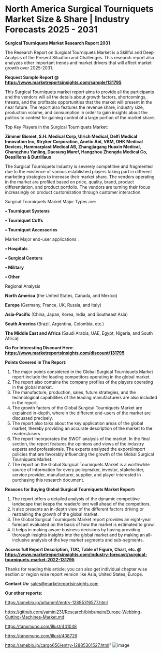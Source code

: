 # North America Surgical Tourniquets Market Size & Share | Industry Forecasts 2025 - 2031

<strong>Surgical Tourniquets Market Research Report 2031</strong>

The Research Report on Surgical Tourniquets Market is a Skillful and Deep Analysis of the Present Situation and Challenges. This research report also analyzes other important trends and market drivers that will affect market growth over 2025-2031.

<strong>Request Sample Report @ <a href=https://www.marketreportsinsights.com/sample/131795>https://www.marketreportsinsights.com/sample/131795</a></strong>

This Surgical Tourniquets market report aims to provide all the participants and the vendors will all the details about growth factors, shortcomings, threats, and the profitable opportunities that the market will present in the near future. The report also features the revenue share, industry size, production volume, and consumption in order to gain insights about the politics to contest for gaining control of a large portion of the market share.

Top Key Players in the Surgical Tourniquets Market:

<strong>Zimmer Biomet, S.H. Medical Corp, Ulrich Medical, Delfi Medical Innovation Inc, Stryker Corporation, Anetic Aid, VBM, OHK Medical Devices, Hammarplast Medical AB, Zhangjiagang Huaxin Medical, Changzhou Yanling, Daesung Maref, Hangzhou Zhengda Medical Co, Dessillons & Dutrillaux</strong>

The Surgical Tourniquets Industry is severely competitive and fragmented due to the existence of various established players taking part in different marketing strategies to increase their market share. The vendors operating in the market are profiled based on price, quality, brand, product differentiation, and product portfolio. The vendors are turning their focus increasingly on product customization through customer interaction.

Surgical Tourniquets Market Major Types are:

<strong>• Tourniquet Systems

• Tourniquet Cuffs

• Tourniquet Accessories</strong>

Market Major end-user applications :

<strong>• Hospitals

• Surgical Centers

• Military

• Other</strong>

Regional Analysis

</u><strong><b>North America</b></strong> (the United States, Canada, and Mexico)

<strong><b>Europe </b></strong>(Germany, France, UK, Russia, and Italy)

<strong><b>Asia-Pacific</b></strong> (China, Japan, Korea, India, and Southeast Asia)

<strong><b>South America</b></strong> (Brazil, Argentina, Colombia, etc.)

<strong><b>The Middle East and Africa</b></strong> (Saudi Arabia, UAE, Egypt, Nigeria, and South Africa)

<strong>Go For Interesting Discount Here: <a href=https://www.marketreportsinsights.com/discount/131795>https://www.marketreportsinsights.com/discount/131795</a></strong>

<strong>Points Covered in The Report:</strong>
<ol>
  <li>The major points considered in the Global Surgical Tourniquets Market report include the leading competitors operating in the global market.</li>
  <li>The report also contains the company profiles of the players operating in the global market.</li>
  <li>The manufacture, production, sales, future strategies, and the technological capabilities of the leading manufacturers are also included in the report.</li>
  <li>The growth factors of the Global Surgical Tourniquets Market are explained in-depth, wherein the different end-users of the market are discussed precisely.</li>
  <li>The report also talks about the key application areas of the global market, thereby providing an accurate description of the market to the readers/users.</li>
  <li>The report incorporates the SWOT analysis of the market. In the final section, the report features the opinions and views of the industry experts and professionals. The experts analyzed the export/import policies that are favorably influencing the growth of the Global Surgical Tourniquets Market.</li>
  <li>The report on the Global Surgical Tourniquets Market is a worthwhile source of information for every policymaker, investor, stakeholder, service provider, manufacturer, supplier, and player interested in purchasing this research document.</li>
</ol>
<strong>Reasons for Buying Global Surgical Tourniquets Market Report:</strong>

<ol>
  <li>The report offers a detailed analysis of the dynamic competitive landscape that keeps the reader/client well ahead of the competitors.</li>
  <li>It also presents an in-depth view of the different factors driving or restraining the growth of the global market.</li>
  <li>The Global Surgical Tourniquets Market report provides an eight-year forecast evaluated on the basis of how the market is estimated to grow.</li>
  <li>It helps in making aware business decisions by having providing thorough insights insights into the global market and by making an all-inclusive analysis of the key market segments and sub-segments.</li>
</ol>
<strong>Access full Report Description, TOC, Table of Figure, Chart, etc. @ <a href=https://www.marketreportsinsights.com/industry-forecast/surgical-tourniquets-market-2022-131795>https://www.marketreportsinsights.com/industry-forecast/surgical-tourniquets-market-2022-131795</a></strong>


Thanks for reading this article; you can also get individual chapter wise section or region wise report version like Asia, United States, Europe.

<strong>Contact Us:</strong>
sales@marketreportsinsights.com

<strong>Our other reports:</strong>

<a href=https://ameblo.jp/arhamm1/entry-12885316577.html>https://ameblo.jp/arhamm1/entry-12885316577.html</a>

<a href=https://github.com/yamini231/Research/blob/main/Europe-Webbing-Cutting-Machines-Market.md>https://github.com/yamini231/Research/blob/main/Europe-Webbing-Cutting-Machines-Market.md</a>

<a href=https://tanomuno.com/illust/441048>https://tanomuno.com/illust/441048</a>

<a href=https://tanomuno.com/illust/438726>https://tanomuno.com/illust/438726</a>

<a href=https://ameblo.jp/cargo656/entry-12885301527.html>https://ameblo.jp/cargo656/entry-12885301527.html</a>"
![image](https://github.com/user-attachments/assets/0fd31018-da53-4365-80b1-0bda2c3f5565)
